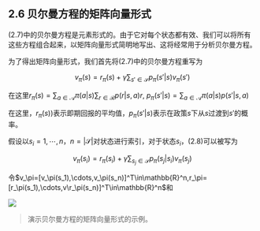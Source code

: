 ## 2.6 贝尔曼方程的矩阵向量形式

$(2.7)$中的贝尔曼方程是元素形式的。由于它对每个状态都有效、我们可以将所有这些方程组合起来，以矩阵向量形式简明地写出、这将经常用于分析贝尔曼方程。

为了得出矩阵向量形式，我们首先将$(2.7)$中的贝尔曼方程重写为

$$v_\pi (s)=r_\pi (s)+\gamma\sum_{s'\in \mathcal{S}}p_\pi(s'|s)v_\pi(s')$$

在这里$r_\pi(s)=\sum_{a\in \mathcal{A}}\pi(a|s)\sum_{r\in \mathcal{R}}p(r|s,a)r,$ $p_\pi(s'|s)=\sum_{a\in \mathcal{A}}\pi(a|s)p(s'|s,a)$

在这里，$r_\pi(s)$)表示即期回报的平均值，$p_\pi(s'|s)$表示在政策$s$下从$s$过渡到$s'$的概率。

假设以$s_i=1,\cdots,n$，$n=|\mathcal{S}|$对状态进行索引，对于状态$s_i$，$(2.8)$可以被写为

$$v_\pi(s_i)=r_\pi(s_i)+\gamma\sum_{s_j\in \mathcal{S}}p_\pi(s_j|s_i)v_\pi(s_j)$$

令$v_\pi=[v_\pi(s_1),\cdots,v_\pi(s_n)]^T\in\mathbb{R}^n,r_\pi=[r_\pi(s_1),\cdots,v\r_\pi(s_n)]^T\in\mathbb{R}^n$和

 ![](../img/02/5.png)
 > 演示贝尔曼方程的矩阵向量形式的示例。

